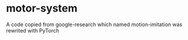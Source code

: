 # motor-system
A code copied from google-research which named motion-imitation was rewrited with PyTorch
